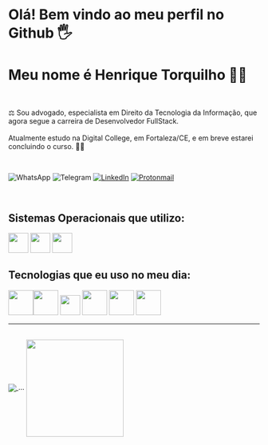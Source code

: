 <h1>Olá! Bem vindo ao meu perfil no Github 🖐️</h1>
<h1>Meu nome é Henrique Torquilho 🧑‍💻</h1>
<br>

⚖️ Sou advogado, especialista em Direito da Tecnologia da Informação, que agora segue a carreira de Desenvolvedor FullStack.   
<br>
Atualmente estudo na Digital College, em Fortaleza/CE, e em breve estarei concluindo o curso. 🧑‍💻

<br>

![WhatsApp](https://img.shields.io/badge/WhatsApp-25D366?style=for-the-badge&logo=whatsapp&logoColor=white) ![Telegram](https://img.shields.io/badge/Telegram-2CA5E0?style=for-the-badge&logo=telegram&logoColor=white) <a href="https://www.linkedin.com/in/henrique-torquilho-2b450615a/" target="_blank">![LinkedIn](https://img.shields.io/badge/linkedin-%230077B5.svg?style=for-the-badge&logo=linkedin&logoColor=white)</a> <a href="mailto:henriquetorquilho@protonmail.com" target="_blank"> ![Protonmail](https://img.shields.io/badge/ProtonMail-8B89CC?style=for-the-badge&logo=protonmail&logoColor=white)</a> 

<br>

<h2>Sistemas Operacionais que utilizo:</h2>

<img src="https://cdn.jsdelivr.net/gh/devicons/devicon/icons/windows8/windows8-original.svg" width="40" height="40"/> <img src="https://cdn.jsdelivr.net/gh/devicons/devicon/icons/linux/linux-original.svg" width="40" height="40"/> <img src="https://cdn.jsdelivr.net/gh/devicons/devicon/icons/android/android-original-wordmark.svg" width="40" height="40"/>

                      
<h2>Tecnologias que eu uso no meu dia:</h2>

<img src="https://cdn.jsdelivr.net/gh/devicons/devicon/icons/html5/html5-original-wordmark.svg" width="50" height="50"/><img src="https://cdn.jsdelivr.net/gh/devicons/devicon/icons/css3/css3-original-wordmark.svg" width="50" height="50"/> <img src="https://cdn.jsdelivr.net/gh/devicons/devicon/icons/javascript/javascript-original.svg" width="40" height="40"/> <img 
src="https://cdn.jsdelivr.net/gh/devicons/devicon/icons/bootstrap/bootstrap-original.svg" width="50" height="50"/> <img
src="https://cdn.jsdelivr.net/gh/devicons/devicon/icons/sass/sass-original.svg" width="50" height="50"/> <img                                                     src="https://cdn.jsdelivr.net/gh/devicons/devicon/icons/react/react-original.svg" width="50" height="50"/> 
 

        
<hr>
<br>
<a href="https://github.com/htorquilho/github-readme-stats">
  <img align="center" src="https://github-readme-stats.vercel.app/api?username=htorquilho&show_icons=true&theme=radical" />
</a> ...
<a href="https://github.com/anuraghazra/convoychat">
  <img align="center" height="195" src="https://github-readme-stats.vercel.app/api/top-langs/?username=htorquilho&theme=radical" />
</a>
